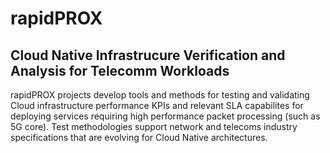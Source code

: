 # rapidPROX

## Cloud Native Infrastrucure Verification and Analysis for Telecomm Workloads

rapidPROX projects develop tools and methods for testing and validating Cloud infrastructure performance KPIs and relevant SLA capabilites for deploying services requiring high performance packet processing (such as 5G core). Test methodologies support network and telecoms industry specifications that are evolving for Cloud Native architectures. 


<!--

** TBD **
Contribution guidelines - how can the community get involved?

Useful resources - where can the community find your docs? Is there anything else the community should know?

[Markdown Cheat Sheet](https://www.markdownguide.org/cheat-sheet)

[Markdown for Github](https://docs.github.com/github/writing-on-github/getting-started-with-writing-and-formatting-on-github/basic-writing-and-formatting-syntax)

Fun facts - TBD

-->
